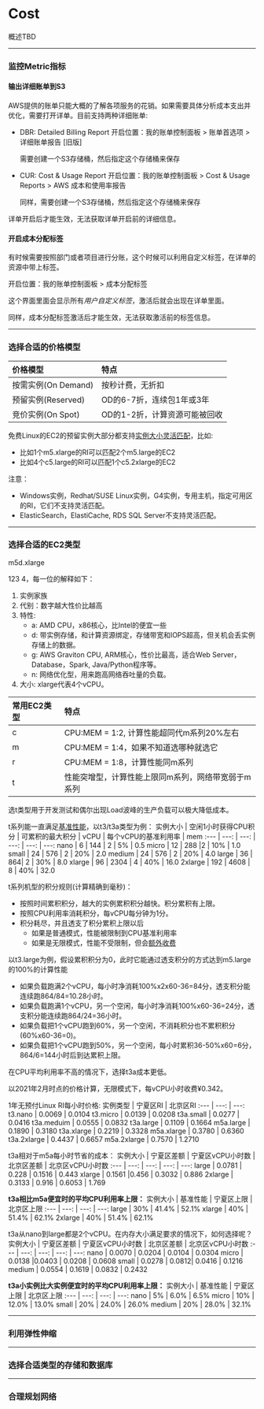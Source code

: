 # Cost
概述TBD

---
### 监控Metric指标
#### 输出详细账单到S3
AWS提供的账单只能大概的了解各项服务的花销。如果需要具体分析成本支出并优化，需要打开详单。目前支持两种详细账单:
* DBR: Detailed Billing Report
  开启位置：我的账单控制面板 > 账单首选项 > 详细账单报告 [旧版]

  需要创建一个S3存储桶，然后指定这个存储桶来保存
* CUR: Cost & Usage Report
  开启位置：我的账单控制面板 > Cost & Usage Reports > AWS 成本和使用率报告

  同样，需要创建一个S3存储桶，然后指定这个存储桶来保存

详单开启后才能生效，无法获取详单开启前的详细信息。

#### 开启成本分配标签
有时候需要按照部门或者项目进行分账，这个时候可以利用自定义标签，在详单的资源中带上标签。

开启位置：我的账单控制面板 > 成本分配标签

这个界面里面会显示所有*用户自定义标签*，激活后就会出现在详单里面。

同样，成本分配标签激活后才能生效，无法获取激活前的标签信息。

---
### 选择合适的价格模型
价格模型 | 特点
:-- | :--
按需实例(On Demand) | 按秒计费，无折扣
预留实例(Reserved) | OD的6-7折，连续包1年或3年
竞价实例(On Spot) | OD的1-2折，计算资源可能被回收

免费Linux的EC2的预留实例大部分都支持[实例大小灵活匹配](https://docs.aws.amazon.com/whitepapers/latest/cost-optimization-reservation-models/maximizing-utilization-with-size-flexibility-in-regional-reserved-instances.html)，比如:

* 比如1个m5.xlarge的RI可以匹配2个m5.large的EC2
* 比如4个c5.large的RI可以匹配1个c5.2xlarge的EC2

注意：
* Windows实例，Redhat/SUSE Linux实例，G4实例，专用主机，指定可用区的RI，它们不支持灵活匹配。
* ElasticSearch，ElastiCache, RDS SQL Server不支持灵活匹配。

---
### 选择合适的EC2类型
m5d.xlarge

123 4，每一位的解释如下：
1. 实例家族
2. 代别：数字越大性价比越高
3. 特性:
    * a: AMD CPU，x86核心，比Intel的便宜一些
    * d: 带实例存储，和计算资源绑定，存储带宽和IOPS超高，但关机会丢实例存储上的数据。
    * g: AWS Graviton CPU, ARM核心，性价比最高，适合Web Server，Database，Spark, Java/Python程序等。
    * n: 网络优化型，用来跑高网络吞吐量的负载。
4. 大小: xlarge代表4个vCPU。

常用EC2类型 | 特点
:--- | :---
c | CPU:MEM = 1:2, 计算性能超同代m系列20%左右
m | CPU:MEM = 1:4，如果不知道选哪种就选它
r | CPU:MEM = 1:8，计算性能同m系列
t | 性能突增型，计算性能上限同m系列，网络带宽弱于m系列

选t类型用于开发测试和偶尔出现Load波峰的生产负载可以极大降低成本。

t系列能一直满足[基准性能](https://docs.aws.amazon.com/zh_cn/AWSEC2/latest/UserGuide/burstable-credits-baseline-concepts.html)，以t3/t3a类型为例：
实例大小 | 空闲1小时获得CPU积分 | 可累积的最大积分 | vCPU | 每个vCPU的基准利用率 | mem
:--- | ---: | ---: | ---: | ---: | ---:
nano | 6 | 144 | 2 | 5% | 0.5
micro | 12 | 288 |2 | 10% | 1.0
small | 24 | 576 | 2 | 20% | 2.0
medium | 24 | 576 | 2 | 20% | 4.0
large | 36 | 864| 2 | 30% | 8.0
xlarge | 96 | 2304 | 4 | 40% | 16.0
2xlarge | 192 | 4608 | 8 | 40% | 32.0

t系列机型的积分规则(计算精确到毫秒)：
* 按照时间累积积分，越大的实例累积积分越快。积分累积有上限。
* 按照CPU利用率消耗积分，每vCPU每分钟为1分。
* 积分耗尽，并且透支了积分累积上限以后
    * 如果是普通模式，性能被限制到CPU基准利用率
    * 如果是无限模式，性能不受限制，但会[额外收费](https://www.amazonaws.cn/ec2/pricing/)

以t3.large为例，假设累积积分为0，此时它能通过透支积分的方式达到m5.large的100%的计算性能
* 如果负载跑满2个vCPU，每小时净消耗100%x2x60-36=84分，透支积分能连续跑864/84=10.28小时。
* 如果负载跑满1个vCPU，另一个空闲，每小时净消耗100%x60-36=24分，透支积分能连续跑864/24=36小时。
* 如果负载把1个vCPU跑到60%，另一个空闲，不消耗积分也不累积积分(60%x60-36=0)。
* 如果负载把1个vCPU跑到50%，另一个空闲，每小时累积36-50%x60=6分，864/6=144小时后到达累积上限。

在CPU平均利用率不高的情况下，选择t3a成本更低。

以2021年2月时点的价格计算，无限模式下，每vCPU小时收费¥0.342。

1年无预付Linux RI每小时价格:
实例类型 | 宁夏区RI | 北京区RI
:--- | ---: | ---:
t3.nano | 0.0069 | 0.0104
t3.micro | 0.0139 | 0.0208
t3a.small | 0.0277 | 0.0416
t3a.meduim | 0.0555 | 0.0832
t3a.large | 0.1109 | 0.1664
m5a.large | 0.1890 | 0.3180
t3a.xlarge | 0.2219 | 0.3328
m5a.xlarge | 0.3780 | 0.6360
t3a.2xlarge | 0.4437 | 0.6657
m5a.2xlarge | 0.7570 | 1.2710

t3a相对于m5a每小时节省的成本：
实例大小 | 宁夏区差额 | 宁夏区vCPU小时数 | 北京区差额 | 北京区vCPU小时数
:--- | ---: | ---: | ---: | ---:
large | 0.0781 | 0.228 | 0.1516 | 0.443
xlarge | 0.1561 |0.456 | 0.3032 | 0.886
2xlarge | 0.3133 | 0.916 | 0.6053 | 1.769

**t3a相比m5a便宜时的平均CPU利用率上限：**
实例大小 | 基准性能 | 宁夏区上限 | 北京区上限
:--- | ---: | ---: | ---:
large | 30% | 41.4% | 52.1%
xlarge | 40% | 51.4% | 62.1%
2xlarge | 40% | 51.4% | 62.1%

t3a从nano到large都是2个vCPU。在内存大小满足要求的情况下，如何选择呢？
实例大小 | 宁夏区差额 | 宁夏区vCPU小时数 | 北京区差额 | 北京区vCPU小时数
:--- | ---: | ---: | ---: | ---:
nano | 0.0070 | 0.0204 | 0.0104 | 0.0304
micro | 0.0138 |0.0403 | 0.0208 | 0.0608
small | 0.0278 | 0.0812| 0.0416 | 0.1216
medium | 0.0554 | 0.1619 | 0.0832 | 0.2432

**t3a小实例比大实例便宜时的平均CPU利用率上限：**
实例大小 | 基准性能 | 宁夏区上限 | 北京区上限
:--- | ---: | ---: | ---:
nano | 5% | 6.0% | 6.5%
micro | 10% | 12.0% | 13.0%
small | 20% | 24.0% | 26.0%
medium | 20% | 28.0% | 32.1%

---
### 利用弹性伸缩

---
### 选择合适类型的存储和数据库

___
### 合理规划网络

